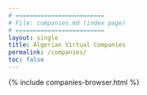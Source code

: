 ```yaml
---
# =========================
# File: companies.md (index page)
# =========================
layout: single
title: Algerian Virtual Companies
permalink: /companies/
toc: false
---
```


{% include companies-browser.html %}